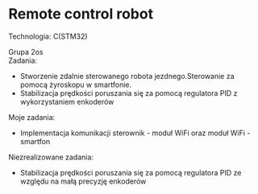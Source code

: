 # Remote control robot

Technologia: C(STM32)

Grupa 2os  
Zadania: 
- Stworzenie zdalnie sterowanego robota jezdnego.Sterowanie za pomocą żyroskopu w smartfonie.
- Stabilizacja prędkości poruszania się za pomocą regulatora PID z wykorzystaniem enkoderów

Moje zadania:
- Implementacja komunikacji sterownik - moduł WiFi oraz moduł WiFi - smartfon

Niezrealizowane zadania:
- Stabilizacja prędkości poruszania się za pomocą regulatora PID ze względu na małą precyzję enkoderów
